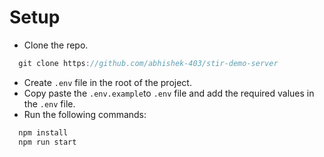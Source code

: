 # Setup
- Clone the repo.
```js
  git clone https://github.com/abhishek-403/stir-demo-server
```
- Create `.env` file in the root of the project.
- Copy paste the `.env.example`to `.env` file and add the required values in the `.env` file.
- Run the following commands:
```js
  npm install
  npm run start
```
